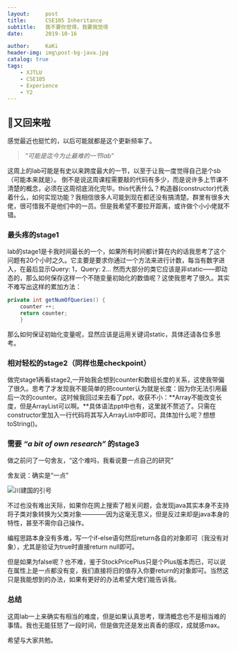 ```yaml
---
layout:     post
title:      CSE105 Inheritance
subtitle:   我不要你觉得，我要我觉得
date:       2019-10-16

author:     KaKi
header-img: img\post-bg-java.jpg
catalog: true
tags:
    - XJTLU
    - CSE105
    - Experience
    - Y2
---
```


## 👴又回来啦

感觉最近也挺忙的，以后可能就都是这个更新频率了。


> *“可能是迄今为止最难的一节lab”*

这周上的lab可能是有史以来跨度最大的一节，以至于让我一度觉得自己是个sb（可能本来就是）。
倒不是说这周课程需要敲的代码有多少，而是说许多上节课不清楚的概念，必须在这周彻底消化完毕。this代表什么？构造器(constructor)代表着什么，如何实现功能？我相信很多人可能到现在都还没有搞清楚。群里有很多大佬，很可惜我不是他们中的一员。但是我希望不要拉开距离，或许做个小小佬就不错。

### 最头疼的stage1

lab的stage1是卡我时间最长的一个，如果所有时间都计算在内的话我思考了这个问题有20个小时之久。它主要是要求你通过一个方法来进行计数，每当有数字进入，在最后显示Query: 1，Query: 2...
然而大部分的类它应该是非static——即动态的，那么如何保存这样一个不随变量初始化的数值呢？这使我思考了很久。其实不难写出这样的累加方法：

```java
private int getNumOfQueries() {
    counter ++;
    return counter;
    }
```

那么如何保证初始化变量呢，显然应该是运用关键词static，具体还请各位多思考。

### 相对轻松的stage2（同样也是checkpoint）

做完stage1再看stage2,一开始我会想到counter和数组长度的关系，这使我带偏了很久。思考了才发现我不能简单的把counter认为就是长度：因为你无法引用最后一次的counter。这时候我回过来去看了ppt，收获不小：**Array不能改变长度，但是ArrayList可以啊。**具体语法ppt中也有，这里就不赘述了。只需在constructor里加入一行代码将其写入ArrayList中即可。具体加什么呢？想想toString()。

### 需要 *“a bit of own research”* 的stage3

做之前问了一句舍友，“这个难吗，我看说要一点自己的研究”

舍友说：确实是“一点”

![川建国的引号](https://media.gq.com/photos/5891f5864f5346a13b805a18/16:9/w_2560,c_limit/Screen%2520Shot%25202017-02-01%2520at%25209.48.57%2520AM.png)

不过也没有难出天际，如果你在网上搜索了相关问题，会发现java其实本身不支持将子类对象转换为父类对象————因为这毫无意义，但是反过来却是java本身的特性，甚至不需你自己操作。

编程思路本身没有多难，写一个if-else语句然后return各自的对象即可（我没有对象），尤其是验证为true时直接return null即可。

但是如果为false呢？也不难，鉴于StockPricePlus只是个Plus版本而已，可以说在属性上是一点都没有变，我们直接将旧的值存入你要return的对象即可。当然这只是我能想到的办法，如果有更好的办法希望大佬们能告诉我。

### 总结

这周lab一上来确实有相当的难度，但是如果认真思考，理清概念也不是相当难的事情。我也无能狂怒了一段时间，但是做完还是发出真香的感叹，成就感max。

希望与大家共勉。
